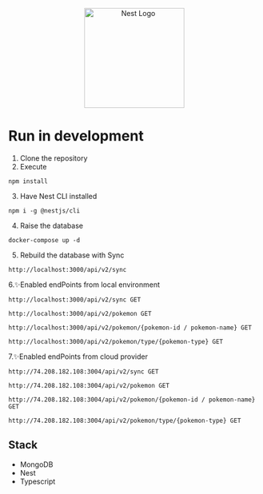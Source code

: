 <p align="center">
  <a href="http://nestjs.com/" target="blank"><img src="https://nestjs.com/img/logo-small.svg" width="200" alt="Nest Logo" /></a>
</p>

# Run in development

1. Clone the repository
2. Execute
```
npm install
```
3. Have Nest CLI installed
```
npm i -g @nestjs/cli
```

4. Raise the database
```
docker-compose up -d
```

5. Rebuild the database with Sync
```
http://localhost:3000/api/v2/sync
```

6.✨Enabled endPoints from local environment
```
http://localhost:3000/api/v2/sync GET
```
```
http://localhost:3000/api/v2/pokemon GET
```
```
http://localhost:3000/api/v2/pokemon/{pokemon-id / pokemon-name} GET
```
```
http://localhost:3000/api/v2/pokemon/type/{pokemon-type} GET
```

7.✨Enabled endPoints from cloud provider
```
http://74.208.182.108:3004/api/v2/sync GET
```
```
http://74.208.182.108:3004/api/v2/pokemon GET
```
```
http://74.208.182.108:3004/api/v2/pokemon/{pokemon-id / pokemon-name} GET
```
```
http://74.208.182.108:3004/api/v2/pokemon/type/{pokemon-type} GET
```

## Stack
* MongoDB
* Nest
* Typescript